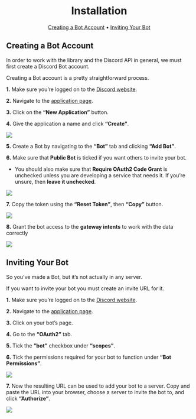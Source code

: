 <h1 align="center">
  Installation
</h1>

<p align="center">
  <a href="#creating-a-bot-account">Creating a Bot Account</a>
  •
  <a href="#inviting-your-bot">Inviting Your Bot</a>
</p>

Creating a Bot Account
----------------------

In order to work with the library and the Discord API in general, we must first create a Discord Bot account.

Creating a Bot account is a pretty straightforward process.

**1.** Make sure you’re logged on to the [Discord website](https://https://discord.com/).

**2.** Navigate to the [application page](https://discord.com/developers/applications).

**3.** Click on the **“New Application”** button.

**4.** Give the application a name and click **“Create”**.

![](https://s4.gifyu.com/images/ezgif.com-gif-maker-2ad8ba9e49c639721.gif)

**5.** Create a Bot by navigating to the **“Bot”** tab and clicking **“Add Bot”**.

**6.** Make sure that **Public Bot** is ticked if you want others to invite your bot.

* You should also make sure that **Require OAuth2 Code Grant** is unchecked unless you are developing a service that needs it. If you’re unsure, then **leave it unchecked**.

![](https://s4.gifyu.com/images/ezgif.com-gif-maker-1494632339e5d2769.gif)

**7.** Copy the token using the **“Reset Token”**, then **“Copy”** button.

![](https://s4.gifyu.com/images/ezgif.com-gif-maker-30a377c3e0cfec99d.gif)

**8.** Grant the bot access to the **gateway intents** to work with the data correctly

![](https://s4.gifyu.com/images/ezgif.com-gif-maker-4ba9c1c908a8a5aa7.gif)

Inviting Your Bot
-----------------

So you’ve made a Bot, but it’s not actually in any server.

If you want to invite your bot you must create an invite URL for it.

**1.** Make sure you’re logged on to the [Discord website](https://https://discord.com/).

**2.** Navigate to the [application page](https://discord.com/developers/applications).

**3.** Click on your bot’s page.

**4.** Go to the **“OAuth2”** tab.

**5.** Tick the **“bot”** checkbox under **“scopes”**.

**6.** Tick the permissions required for your bot to function under **“Bot Permissions”**.

![](https://s4.gifyu.com/images/ezgif.com-gif-maker-52af2125534f12bc4.gif)

**7.** Now the resulting URL can be used to add your bot to a server. Copy and paste the URL into your browser, choose a server to invite the bot to, and click **“Authorize”**.

![](https://s4.gifyu.com/images/ezgif.com-gif-maker38a016b3d744fcc8.gif)

